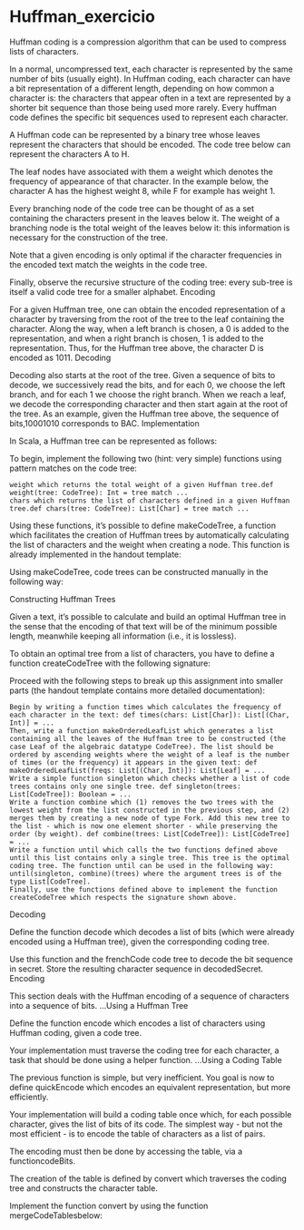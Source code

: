 # Huffman_exercicio
Huffman coding is a compression algorithm that can be used to compress lists of characters.

In a normal, uncompressed text, each character is represented by the same number of bits (usually eight). In Huffman coding, each character can have a bit representation of a different length, depending on how common a character is: the characters that appear often in a text are represented by a shorter bit sequence than those being used more rarely. Every huffman code defines the specific bit sequences used to represent each character.

A Huffman code can be represented by a binary tree whose leaves represent the characters that should be encoded. The code tree below can represent the characters A to H.

The leaf nodes have associated with them a weight which denotes the frequency of appearance of that character. In the example below, the character A has the highest weight 8, while F for example has weight 1.

Every branching node of the code tree can be thought of as a set containing the characters present in the leaves below it. The weight of a branching node is the total weight of the leaves below it: this information is necessary for the construction of the tree.

Note that a given encoding is only optimal if the character frequencies in the encoded text match the weights in the code tree.

Finally, observe the recursive structure of the coding tree: every sub-tree is itself a valid code tree for a smaller alphabet.
Encoding

For a given Huffman tree, one can obtain the encoded representation of a character by traversing from the root of the tree to the leaf containing the character. Along the way, when a left branch is chosen, a 0 is added to the representation, and when a right branch is chosen, 1 is added to the representation. Thus, for the Huffman tree above, the character D is encoded as 1011.
Decoding

Decoding also starts at the root of the tree. Given a sequence of bits to decode, we successively read the bits, and for each 0, we choose the left branch, and for each 1 we choose the right branch. When we reach a leaf, we decode the corresponding character and then start again at the root of the tree. As an example, given the Huffman tree above, the sequence of bits,10001010 corresponds to BAC.
Implementation

In Scala, a Huffman tree can be represented as follows:

To begin, implement the following two (hint: very simple) functions using pattern matches on the code tree:

    weight which returns the total weight of a given Huffman tree.def weight(tree: CodeTree): Int = tree match ...
    chars which returns the list of characters defined in a given Huffman tree.def chars(tree: CodeTree): List[Char] = tree match ...

Using these functions, it’s possible to define makeCodeTree, a function which facilitates the creation of Huffman trees by automatically calculating the list of characters and the weight when creating a node. This function is already implemented in the handout template:

Using makeCodeTree, code trees can be constructed manually in the following way:

Constructing Huffman Trees

Given a text, it’s possible to calculate and build an optimal Huffman tree in the sense that the encoding of that text will be of the minimum possible length, meanwhile keeping all information (i.e., it is lossless).

To obtain an optimal tree from a list of characters, you have to define a function createCodeTree with the following signature:

Proceed with the following steps to break up this assignment into smaller parts (the handout template contains more detailed documentation):

    Begin by writing a function times which calculates the frequency of each character in the text: def times(chars: List[Char]): List[(Char, Int)] = ...
    Then, write a function makeOrderedLeafList which generates a list containing all the leaves of the Huffman tree to be constructed (the case Leaf of the algebraic datatype CodeTree). The list should be ordered by ascending weights where the weight of a leaf is the number of times (or the frequency) it appears in the given text: def makeOrderedLeafList(freqs: List[(Char, Int)]): List[Leaf] = ...
    Write a simple function singleton which checks whether a list of code trees contains only one single tree. def singleton(trees: List[CodeTree]): Boolean = ...
    Write a function combine which (1) removes the two trees with the lowest weight from the list constructed in the previous step, and (2) merges them by creating a new node of type Fork. Add this new tree to the list - which is now one element shorter - while preserving the order (by weight). def combine(trees: List[CodeTree]): List[CodeTree] = ...
    Write a function until which calls the two functions defined above until this list contains only a single tree. This tree is the optimal coding tree. The function until can be used in the following way: until(singleton, combine)(trees) where the argument trees is of the type List[CodeTree].
    Finally, use the functions defined above to implement the function createCodeTree which respects the signature shown above.

Decoding

Define the function decode which decodes a list of bits (which were already encoded using a Huffman tree), given the corresponding coding tree.

Use this function and the frenchCode code tree to decode the bit sequence in secret. Store the resulting character sequence in decodedSecret.
Encoding

This section deals with the Huffman encoding of a sequence of characters into a sequence of bits.
…Using a Huffman Tree

Define the function encode which encodes a list of characters using Huffman coding, given a code tree.

Your implementation must traverse the coding tree for each character, a task that should be done using a helper function.
…Using a Coding Table

The previous function is simple, but very inefficient. You goal is now to define quickEncode which encodes an equivalent representation, but more efficiently.

Your implementation will build a coding table once which, for each possible character, gives the list of bits of its code. The simplest way - but not the most efficient - is to encode the table of characters as a list of pairs.

The encoding must then be done by accessing the table, via a functioncodeBits.

The creation of the table is defined by convert which traverses the coding tree and constructs the character table.

Implement the function convert by using the function mergeCodeTablesbelow:
